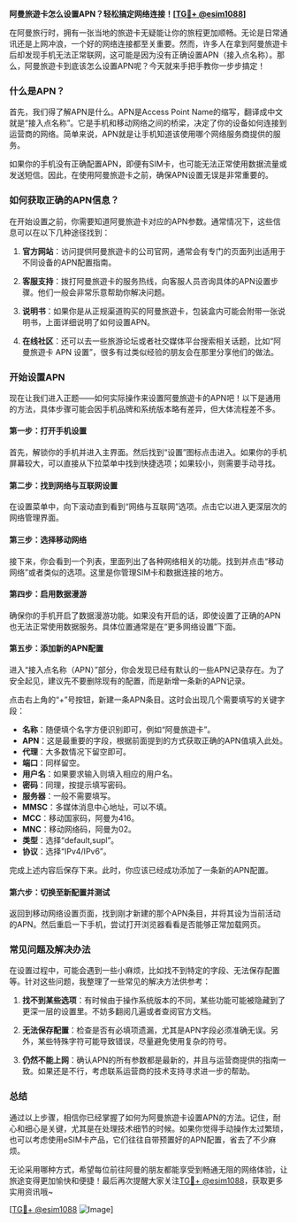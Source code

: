 **阿曼旅遊卡怎么设置APN？轻松搞定网络连接！[[TG💪+ @esim1088](https://t.me/s/esim1088)]**

在阿曼旅行时，拥有一张当地的旅遊卡无疑能让你的旅程更加顺畅。无论是日常通讯还是上网冲浪，一个好的网络连接都至关重要。然而，许多人在拿到阿曼旅遊卡后却发现手机无法正常联网，这可能是因为没有正确设置APN（接入点名称）。那么，阿曼旅遊卡到底该怎么设置APN呢？今天就来手把手教你一步步搞定！

### 什么是APN？

首先，我们得了解APN是什么。APN是Access Point Name的缩写，翻译成中文就是“接入点名称”。它是手机和移动网络之间的桥梁，决定了你的设备如何连接到运营商的网络。简单来说，APN就是让手机知道该使用哪个网络服务商提供的服务。

如果你的手机没有正确配置APN，即便有SIM卡，也可能无法正常使用数据流量或发送短信。因此，在使用阿曼旅遊卡之前，确保APN设置无误是非常重要的。

### 如何获取正确的APN信息？

在开始设置之前，你需要知道阿曼旅遊卡对应的APN参数。通常情况下，这些信息可以在以下几种途径找到：

1. **官方网站**：访问提供阿曼旅遊卡的公司官网，通常会有专门的页面列出适用于不同设备的APN配置指南。
   
2. **客服支持**：拨打阿曼旅遊卡的服务热线，向客服人员咨询具体的APN设置步骤。他们一般会非常乐意帮助你解决问题。

3. **说明书**：如果你是从正规渠道购买的阿曼旅遊卡，包装盒内可能会附带一张说明书，上面详细说明了如何设置APN。

4. **在线社区**：还可以去一些旅游论坛或者社交媒体平台搜索相关话题，比如“阿曼旅遊卡 APN 设置”，很多有过类似经验的朋友会在那里分享他们的做法。

### 开始设置APN

现在让我们进入正题——如何实际操作来设置阿曼旅遊卡的APN吧！以下是通用的方法，具体步骤可能会因手机品牌和系统版本略有差异，但大体流程差不多。

#### 第一步：打开手机设置

首先，解锁你的手机并进入主界面。然后找到“设置”图标点击进入。如果你的手机屏幕较大，可以直接从下拉菜单中找到快捷选项；如果较小，则需要手动寻找。

#### 第二步：找到网络与互联网设置

在设置菜单中，向下滚动直到看到“网络与互联网”选项。点击它以进入更深层次的网络管理界面。

#### 第三步：选择移动网络

接下来，你会看到一个列表，里面列出了各种网络相关的功能。找到并点击“移动网络”或者类似的选项。这里是你管理SIM卡和数据连接的地方。

#### 第四步：启用数据漫游

确保你的手机开启了数据漫游功能。如果没有开启的话，即使设置了正确的APN也无法正常使用数据服务。具体位置通常是在“更多网络设置”下面。

#### 第五步：添加新的APN配置

进入“接入点名称（APN）”部分，你会发现已经有默认的一些APN记录存在。为了安全起见，建议先不要删除现有的配置，而是新增一条新的APN记录。

点击右上角的“+”号按钮，新建一条APN条目。这时会出现几个需要填写的关键字段：

- **名称**：随便填个名字方便识别即可，例如“阿曼旅遊卡”。
- **APN**：这是最重要的字段，根据前面提到的方式获取正确的APN值填入此处。
- **代理**：大多数情况下留空即可。
- **端口**：同样留空。
- **用户名**：如果要求输入则填入相应的用户名。
- **密码**：同理，按提示填写密码。
- **服务器**：一般不需要填写。
- **MMSC**：多媒体消息中心地址，可以不填。
- **MCC**：移动国家码，阿曼为416。
- **MNC**：移动网络码，阿曼为02。
- **类型**：选择“default,supl”。
- **协议**：选择“IPv4/IPv6”。

完成上述内容后保存下来。此时，你应该已经成功添加了一条新的APN配置。

#### 第六步：切换至新配置并测试

返回到移动网络设置页面，找到刚才新建的那个APN条目，并将其设为当前活动的APN。然后重启一下手机，尝试打开浏览器看看是否能够正常加载网页。

### 常见问题及解决办法

在设置过程中，可能会遇到一些小麻烦，比如找不到特定的字段、无法保存配置等。针对这些问题，我整理了一些常见的解决方法供参考：

1. **找不到某些选项**：有时候由于操作系统版本的不同，某些功能可能被隐藏到了更深一层的设置里。不妨多翻阅几遍或者查阅官方文档。

2. **无法保存配置**：检查是否有必填项遗漏，尤其是APN字段必须准确无误。另外，某些特殊字符可能导致错误，尽量避免使用复杂的符号。

3. **仍然不能上网**：确认APN的所有参数都是最新的，并且与运营商提供的指南一致。如果还是不行，考虑联系运营商的技术支持寻求进一步的帮助。

### 总结

通过以上步骤，相信你已经掌握了如何为阿曼旅遊卡设置APN的方法。记住，耐心和细心是关键，尤其是在处理技术细节的时候。如果你觉得手动操作太过繁琐，也可以考虑使用eSIM卡产品，它们往往自带预置好的APN配置，省去了不少麻烦。

无论采用哪种方式，希望每位前往阿曼的朋友都能享受到畅通无阻的网络体验，让旅途变得更加愉快和便捷！最后再次提醒大家关注[TG💪+ @esim1088](https://t.me/s/esim1088)，获取更多实用资讯哦~

[[TG💪+ @esim1088](https://t.me/s/esim1088) ![Image](https://i.postimg.cc/4NQfJmqS/Snipaste-2025-05-13-00-14-12.png)]